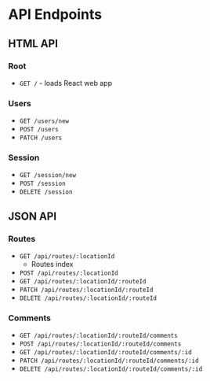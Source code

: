 # API Endpoints

## HTML API

### Root

- `GET /` - loads React web app

### Users

- `GET /users/new`
- `POST /users`
- `PATCH /users`

### Session

- `GET /session/new`
- `POST /session`
- `DELETE /session`

## JSON API

### Routes

- `GET /api/routes/:locationId`
  - Routes index
- `POST /api/routes/:locationId`
- `GET /api/routes/:locationId/:routeId`
- `PATCH /api/routes/:locationId/:routeId`
- `DELETE /api/routes/:locationId/:routeId`

### Comments

- `GET /api/routes/:locationId/:routeId/comments`
- `POST /api/routes/:locationId/:routeId/comments`
- `GET /api/routes/:locationId/:routeId/comments/:id`
- `PATCH /api/routes/:locationId/:routeId/comments/:id`
- `DELETE /api/routes/:locationId/:routeId/comments/:id`
